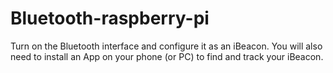 # Bluetooth-raspberry-pi
Turn on the Bluetooth interface and configure it as an iBeacon. You will also need to install an App on your phone (or PC) to find and track your iBeacon.
